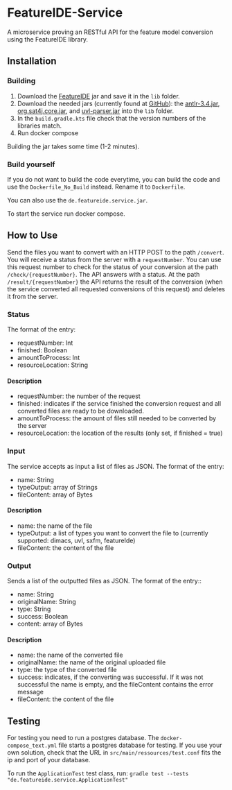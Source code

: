 # FeatureIDE-Service
A microservice proving an RESTful API for the feature model conversion using the FeatureIDE library.

## Installation
### Building
1. Download the [FeatureIDE](https://featureide.github.io/) jar and save it in the `lib` folder.
2. Download the needed jars (currently found at [GitHub](https://github.com/FeatureIDE/FeatureIDE/tree/3373c95f3d3f2b09557241b854044409c958681d/plugins/de.ovgu.featureide.fm.core/lib)): 
the [antlr-3.4.jar](https://github.com/FeatureIDE/FeatureIDE/raw/3373c95f3d3f2b09557241b854044409c958681d/plugins/de.ovgu.featureide.fm.core/lib/antlr-3.4.jar), 
   [org.sat4j.core.jar](https://github.com/FeatureIDE/FeatureIDE/raw/3373c95f3d3f2b09557241b854044409c958681d/plugins/de.ovgu.featureide.fm.core/lib/org.sat4j.core.jar),
   and [uvl-parser.jar](https://github.com/FeatureIDE/FeatureIDE/raw/3373c95f3d3f2b09557241b854044409c958681d/plugins/de.ovgu.featureide.fm.core/lib/uvl-parser.jar) 
   into the `lib` folder.
3. In the `build.gradle.kts` file check that the version numbers of the libraries match.
4. Run docker compose

Building the jar takes some time (1-2 minutes).

### Build yourself
If you do not want to build the code everytime, you can build the code and use the `Dockerfile_No_Build` instead.
Rename it to `Dockerfile`.

You can also use the `de.featureide.service.jar`.

To start the service run docker compose.

## How to Use

Send the files you want to convert with an HTTP POST to the path `/convert`.
You will receive a status from the server with a `requestNumber`.
You can use this request number to check for the status of your conversion at the path `/check/{requestNumber}`.
The API answers with a status.
At the path `/result/{requestNumber}` the API returns the result of the conversion (when the service converted all requested conversions of this request) and deletes it from the server.

### Status

The format of the entry:
* requestNumber: Int
* finished: Boolean
* amountToProcess: Int
* resourceLocation: String

#### Description

* requestNumber: the number of the request
* finished: indicates if the service finished the conversion request and all converted files are ready to be downloaded.
* amountToProcess: the amount of files still needed to be converted by the server
* resourceLocation: the location of the results (only set, if finished = true)

### Input
The service accepts as input a list of files as JSON.
The format of the entry:
* name: String
* typeOutput: array of Strings
* fileContent: array of Bytes

#### Description
* name: the name of the file
* typeOutput: a list of types you want to convert the file to (currently supported: dimacs, uvl, sxfm, featureIde)
* fileContent: the content of the file

### Output
Sends a list of the outputted files as JSON.
The format of the entry::
* name: String
* originalName: String
* type: String
* success: Boolean
* content: array of Bytes

#### Description
* name: the name of the converted file
* originalName: the name of the original uploaded file
* type: the type of the converted file
* success: indicates, if the converting was successful. If it was not successful the name is empty, and the fileContent contains the error message
* fileContent: the content of the file

## Testing

For testing you need to run a postgres database.
The `docker-compose_text.yml` file starts a postgres database for testing.
If you use your own solution, check that the URL in `src/main/ressources/test.conf` fits the ip and port of your database.

To run the `ApplicationTest` test class, run:
`gradle test --tests "de.featureide.service.ApplicationTest"`